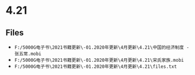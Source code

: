# 4.21

## Files

- `F:/5000G电子书\2021书籍更新\-01.2020年更新\4月更新\4.21\中国的经济制度 - 张五常.mobi`
- `F:/5000G电子书\2021书籍更新\-01.2020年更新\4月更新\4.21\宋氏家族.mobi`
- `F:/5000G电子书\2021书籍更新\-01.2020年更新\4月更新\4.21\files.txt`
